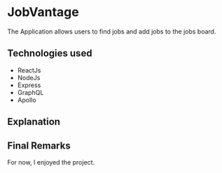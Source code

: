 # JobVantage

The Application allows users to find jobs and add jobs to the jobs board.

## Technologies used

- ReactJs
- NodeJs
- Express
- GraphQL
- Apollo

## Explanation

## Final Remarks

For now, I enjoyed the project.
